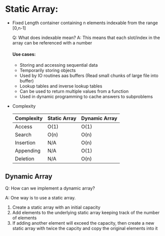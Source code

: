 # Static Array:

- Fixed Length container containing n elements indexable from the range [0,n-1]

  Q: What does indexable mean?
  A: This means that each slot/index in the array can be referenced with a number

  #### Use cases:


  - Storing and accessing sequential data
  - Temporarily storing objects
  - Used by IO routines aas buffers (Read small chunks of large file into buffer)
  - Lookup tables and inverse lookup tables
  - Can be used to return multiple values from a function
  - Used in dynamic programming to cache answers to subproblems
- Complexity

  | Complexity | Static Array | Dynamic Array |
  | ---------- | ------------ | ------------- |
  | Access     | O(1)         | O(1)          |
  | Search     | O(n)         | O(n)          |
  | Insertion  | N/A          | O(n)          |
  | Appending  | N/A          | O(1)          |
  | Deletion   | N/A          | O(n)          |

## Dynamic Array

Q: How can we implement a dynamic array?

A: One way is to use a static array.

1. Create a static array with an initial capacity
2. Add elements to the underlying static array keeping track of the number of elements
3. If adding another element will exceed the capacity, then create a new static array with
   twice the capcity and copy the original elements into it
